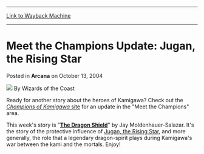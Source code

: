 
---
[Link to Wayback Machine](https://web.archive.org/web/20220626012038/https://magic.wizards.com/en/articles/archive/arcana/meet-champions-update-jugan-rising-star-2004-10-13)

[_metadata_:author]:- "Wizards of the Coast"
[_metadata_:description]:- "Ready for another story about the heroes of Kamigawa? Check out the Champions of Kamigawa site for an update in the `Meet the Champions` area. This week's story is `The Dragon Shield` by Jay Moldenhauer-Salazar. It's the story of the protective influence of Jugan, the Rising Star, and more generally, the role that a legendary dragon-spirit plays during Kamigawa's war between"
[_metadata_:generator]:- "Drupal 7 (http://drupal.org)"
[_metadata_:node]:- "607616"
[_metadata_:publish_date]:- "2004-10-13"
[_metadata_:source]:- "div-main-content"
[_metadata_:title]:- "Meet the Champions Update: Jugan, the Rising Star"
[_metadata_:wayback_capture_timestamp]:- "2022-06-26 01:20:38"
[_metadata_:wayback_raw_url]:- "https://web.archive.org/web/20220626012038id_/https://magic.wizards.com/en/articles/archive/arcana/meet-champions-update-jugan-rising-star-2004-10-13"
[_metadata_:wayback_url]:- "https://magic.wizards.com/en/articles/archive/arcana/meet-champions-update-jugan-rising-star-2004-10-13"
---


Meet the Champions Update: Jugan, the Rising Star
=================================================



 Posted in **Arcana**
 on October 13, 2004 






![](https://media.magic.wizards.com/styles/auth_small/public/images/person/wizards_author.jpg)
By Wizards of the Coast











Ready for another story about the heroes of Kamigawa? Check out the [*Champions of Kamigawa* site](http://archive.wizards.com/magic/displayexpansion.asp?set=chk&page=1) for an update in the "Meet the Champions" area.



 This week's story is "**[The Dragon Shield](http://archive.wizards.com/Magic/Magazine/Article.aspx?x=magic/chk/jugan)**" by Jay Moldenhauer-Salazar. It's the story of the protective influence of [Jugan, the Rising Star](https://gatherer.wizards.com/Pages/Card/Details.aspx?name=Jugan%2C+the+Rising+Star), and more generally, the role that a legendary dragon-spirit plays during Kamigawa's war between the kami and the mortals. Enjoy!







